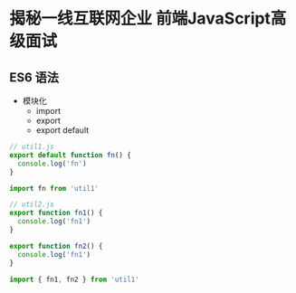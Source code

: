 # 揭秘一线互联网企业 前端JavaScript高级面试
##  ES6 语法
* 模块化
  * import
  * export
  * export default
```javascript
// util1.js
export default function fn() {
  console.log('fn')
}

import fn from 'util1'
```
```javascript
// util2.js
export function fn1() {
  console.log('fn1')
}

export function fn2() {
  console.log('fn1')
}

import { fn1, fn2 } from 'util1'
```
